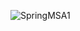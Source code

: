 ![SpringMSA1](https://user-images.githubusercontent.com/44662161/110877808-5cd9cd00-831d-11eb-97c2-ce43f3e211a3.png)
